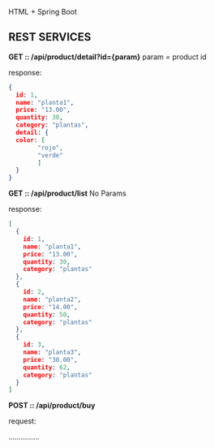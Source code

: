 
HTML + Spring Boot

## REST SERVICES

**GET :: /api/product/detail?id={param}**
param = product id

response:
```json
{
  id: 1,
  name: "planta1",
  price: "13.00",
  quantity: 30,
  category: "plantas",
  detail: {
  color: [
        "rojo",
        "verde"
        ]
  }
}
```
**GET :: /api/product/list**
No Params

response:
```json
[
  {
    id: 1,
    name: "planta1",
    price: "13.00",
    quantity: 30,
    category: "plantas"
  },
  {
    id: 2,
    name: "planta2",
    price: "14.00",
    quantity: 50,
    category: "plantas"
  },
  {
    id: 3,
    name: "planta3",
    price: "30.00",
    quantity: 62,
    category: "plantas"
  }
]
```
**POST :: /api/product/buy**

request:

...............
